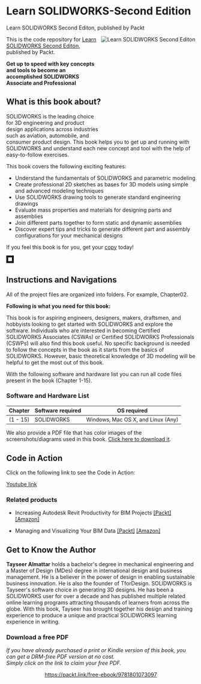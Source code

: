 # Learn SOLIDWORKS-Second Edition
Learn SOLIDWORKS Second Editon, published by Packt

<a href="https://www.packtpub.com/product/learn-solidworks-2022/9781801073097"><img src="https://static.packt-cdn.com/products/9781801073097/cover/smaller" alt="Learn SOLIDWORKS Second Editon" height="256px" align="right"></a>

This is the code repository for [Learn SOLIDWORKS Second Editon](https://www.packtpub.com/product/learn-solidworks-2022/9781801073097), published by Packt.

**Get up to speed with key concepts and tools to become an accomplished SOLIDWORKS Associate and Professional**

## What is this book about?
SOLIDWORKS is the leading choice for 3D engineering and product design applications across industries such as aviation, automobile, and consumer product design. This book helps you to get up and running with SOLIDWORKS and understand each new concept and tool with the help of easy-to-follow exercises.

This book covers the following exciting features:

* Understand the fundamentals of SOLIDWORKS and parametric modeling
* Create professional 2D sketches as bases for 3D models using simple and advanced modeling techniques
* Use SOLIDWORKS drawing tools to generate standard engineering drawings
* Evaluate mass properties and materials for designing parts and assemblies
* Join different parts together to form static and dynamic assemblies
* Discover expert tips and tricks to generate different part and assembly configurations for your mechanical designs

If you feel this book is for you, get your [copy](https://www.amazon.com/dp/1801073090) today!

<a href="https://www.packtpub.com/?utm_source=github&utm_medium=banner&utm_campaign=GitHubBanner"><img src="https://raw.githubusercontent.com/PacktPublishing/GitHub/master/GitHub.png" 
alt="https://www.packtpub.com/" border="5" /></a>


## Instructions and Navigations
All of the project files are organized into folders. For example, Chapter02.

**Following is what you need for this book:**

This book is for aspiring engineers, designers, makers, draftsmen, and hobbyists looking to get started with SOLIDWORKS and explore the software. Individuals who are interested in becoming Certified SOLIDWORKS Associates (CSWAs) or Certified SOLIDWORKS Professionals (CSWPs) will also find this book useful. No specific background is needed to follow the concepts in the book as it starts from the basics of SOLIDWORKS. However, basic theoretical knowledge of 3D modeling will be helpful to get the most out of this book.

With the following software and hardware list you can run all code files present in the book (Chapter 1-15).

### Software and Hardware List

| Chapter  | Software required                   | OS required                        |
| -------- | ------------------------------------| -----------------------------------|
| (1 - 15) |  SOLIDWORKS                         | Windows, Mac OS X, and Linux (Any) |



We also provide a PDF file that has color images of the screenshots/diagrams used in this book. [Click here to download it](https://static.packt-cdn.com/downloads/9781801073097_Colorimages.pdf).

## Code in Action

Click on the following link to see the Code in Action: 

[Youtube link](https://bit.ly/3IUs7eO)

### Related products <Other books you may enjoy>
* Increasing Autodesk Revit Productivity for BIM Projects  [[Packt]](https://www.packtpub.com/product/increasing-autodesk-revit-productivity-for-bim-projects/9781800566804) [[Amazon]](https://www.amazon.com/Increasing-Autodesk-Revit-Productivity-Projects/dp/1800566808)

* Managing and Visualizing Your BIM Data [[Packt]](https://www.packtpub.com/product/managing-and-visualizing-your-bim-data/9781801073981) [[Amazon]](https://www.amazon.com/Managing-Visualizing-Your-Data-visualization/dp/1801073988)

## Get to Know the Author
**Tayseer Almattar** holds a bachelor's degree in mechanical engineering and a Master of Design (MDes) degree in international design and business management. He is a believer in the power of design in enabling sustainable business innovation. He is also the founder of TforDesign.
SOLIDWORKS is Tayseer's software choice in generating 3D designs. He has been a SOLIDWORKS user for over a decade and has published multiple related online learning programs attracting thousands of learners from across the globe. With this book, Tayseer has brought together his design and training experience to produce a unique and practical SOLIDWORKS learning experience in writing.



### Download a free PDF

 <i>If you have already purchased a print or Kindle version of this book, you can get a DRM-free PDF version at no cost.<br>Simply click on the link to claim your free PDF.</i>
<p align="center"> <a href="https://packt.link/free-ebook/9781801073097">https://packt.link/free-ebook/9781801073097 </a> </p>